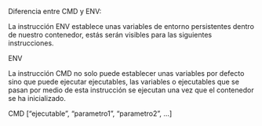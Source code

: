 Diferencia entre CMD y ENV:

La instrucción ENV establece unas variables de entorno persistentes dentro de nuestro contenedor, estás serán visibles para las siguientes instrucciones.

ENV <key> <value>

La instrucción CMD no solo puede establecer unas variables por defecto sino que puede ejecutar ejecutables, las variables o ejecutables que se pasan por medio de esta instrucción se ejecutan una vez que el contenedor se ha inicializado.

CMD [“ejecutable”, “parametro1”, “parametro2”, …]